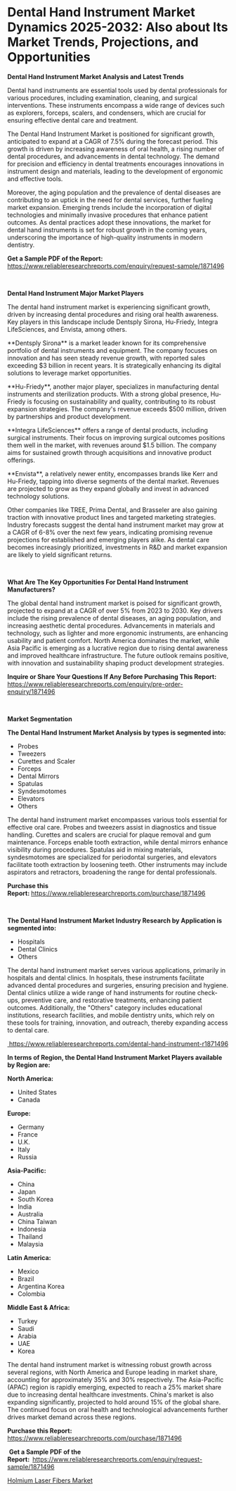 <p><h1>Dental Hand Instrument Market Dynamics 2025-2032: Also about Its Market Trends, Projections, and Opportunities</h1></p><p><strong>Dental Hand Instrument Market Analysis and Latest Trends</strong></p>
<p><p>Dental hand instruments are essential tools used by dental professionals for various procedures, including examination, cleaning, and surgical interventions. These instruments encompass a wide range of devices such as explorers, forceps, scalers, and condensers, which are crucial for ensuring effective dental care and treatment.</p><p>The Dental Hand Instrument Market is positioned for significant growth, anticipated to expand at a CAGR of 7.5% during the forecast period. This growth is driven by increasing awareness of oral health, a rising number of dental procedures, and advancements in dental technology. The demand for precision and efficiency in dental treatments encourages innovations in instrument design and materials, leading to the development of ergonomic and effective tools.</p><p>Moreover, the aging population and the prevalence of dental diseases are contributing to an uptick in the need for dental services, further fueling market expansion. Emerging trends include the incorporation of digital technologies and minimally invasive procedures that enhance patient outcomes. As dental practices adopt these innovations, the market for dental hand instruments is set for robust growth in the coming years, underscoring the importance of high-quality instruments in modern dentistry.</p></p>
<p><strong>Get a Sample PDF of the Report:&nbsp;</strong> <a href="https://www.reliableresearchreports.com/enquiry/request-sample/1871496?utm_campaign=3258&utm_medium=2&utm_source=Github&utm_content=ia&utm_term=04032025&utm_id=dental-hand-instrument">https://www.reliableresearchreports.com/enquiry/request-sample/1871496</a></p>
<p>&nbsp;</p>
<p><strong>Dental Hand Instrument Major Market Players</strong></p>
<p><p>The dental hand instrument market is experiencing significant growth, driven by increasing dental procedures and rising oral health awareness. Key players in this landscape include Dentsply Sirona, Hu-Friedy, Integra LifeSciences, and Envista, among others. </p><p>**Dentsply Sirona** is a market leader known for its comprehensive portfolio of dental instruments and equipment. The company focuses on innovation and has seen steady revenue growth, with reported sales exceeding $3 billion in recent years. It is strategically enhancing its digital solutions to leverage market opportunities.</p><p>**Hu-Friedy**, another major player, specializes in manufacturing dental instruments and sterilization products. With a strong global presence, Hu-Friedy is focusing on sustainability and quality, contributing to its robust expansion strategies. The company's revenue exceeds $500 million, driven by partnerships and product development.</p><p>**Integra LifeSciences** offers a range of dental products, including surgical instruments. Their focus on improving surgical outcomes positions them well in the market, with revenues around $1.5 billion. The company aims for sustained growth through acquisitions and innovative product offerings.</p><p>**Envista**, a relatively newer entity, encompasses brands like Kerr and Hu-Friedy, tapping into diverse segments of the dental market. Revenues are projected to grow as they expand globally and invest in advanced technology solutions.</p><p>Other companies like TREE, Prima Dental, and Brasseler are also gaining traction with innovative product lines and targeted marketing strategies. Industry forecasts suggest the dental hand instrument market may grow at a CAGR of 6-8% over the next few years, indicating promising revenue projections for established and emerging players alike. As dental care becomes increasingly prioritized, investments in R&D and market expansion are likely to yield significant returns.</p></p>
<p>&nbsp;</p>
<p><strong>What Are The Key Opportunities For Dental Hand Instrument Manufacturers?</strong></p>
<p><p>The global dental hand instrument market is poised for significant growth, projected to expand at a CAGR of over 5% from 2023 to 2030. Key drivers include the rising prevalence of dental diseases, an aging population, and increasing aesthetic dental procedures. Advancements in materials and technology, such as lighter and more ergonomic instruments, are enhancing usability and patient comfort. North America dominates the market, while Asia Pacific is emerging as a lucrative region due to rising dental awareness and improved healthcare infrastructure. The future outlook remains positive, with innovation and sustainability shaping product development strategies.</p></p>
<p><strong>Inquire or Share Your Questions If Any Before Purchasing This Report:</strong> <a href="https://www.reliableresearchreports.com/enquiry/pre-order-enquiry/1871496?utm_campaign=3258&utm_medium=2&utm_source=Github&utm_content=ia&utm_term=04032025&utm_id=dental-hand-instrument">https://www.reliableresearchreports.com/enquiry/pre-order-enquiry/1871496</a></p>
<p>&nbsp;</p>
<p><strong>Market Segmentation</strong></p>
<p><strong>The Dental Hand Instrument Market Analysis by types is segmented into:</strong></p>
<p><ul><li>Probes</li><li>Tweezers</li><li>Curettes and Scaler</li><li>Forceps</li><li>Dental Mirrors</li><li>Spatulas</li><li>Syndesmotomes</li><li>Elevators</li><li>Others</li></ul></p>
<p><p>The dental hand instrument market encompasses various tools essential for effective oral care. Probes and tweezers assist in diagnostics and tissue handling. Curettes and scalers are crucial for plaque removal and gum maintenance. Forceps enable tooth extraction, while dental mirrors enhance visibility during procedures. Spatulas aid in mixing materials, syndesmotomes are specialized for periodontal surgeries, and elevators facilitate tooth extraction by loosening teeth. Other instruments may include aspirators and retractors, broadening the range for dental professionals.</p></p>
<p><strong>Purchase this Report:&nbsp;</strong><a href="https://www.reliableresearchreports.com/purchase/1871496?utm_campaign=3258&utm_medium=2&utm_source=Github&utm_content=ia&utm_term=04032025&utm_id=dental-hand-instrument">https://www.reliableresearchreports.com/purchase/1871496</a></p>
<p>&nbsp;</p>
<p><strong>The Dental Hand Instrument Market Industry Research by Application is segmented into:</strong></p>
<p><ul><li>Hospitals</li><li>Dental Clinics</li><li>Others</li></ul></p>
<p><p>The dental hand instrument market serves various applications, primarily in hospitals and dental clinics. In hospitals, these instruments facilitate advanced dental procedures and surgeries, ensuring precision and hygiene. Dental clinics utilize a wide range of hand instruments for routine check-ups, preventive care, and restorative treatments, enhancing patient outcomes. Additionally, the "Others" category includes educational institutions, research facilities, and mobile dentistry units, which rely on these tools for training, innovation, and outreach, thereby expanding access to dental care.</p></p>
<p><a href="https://www.reliableresearchreports.com/dental-hand-instrument-r1871496?utm_campaign=3258&utm_medium=2&utm_source=Github&utm_content=ia&utm_term=04032025&utm_id=dental-hand-instrument">&nbsp;https://www.reliableresearchreports.com/dental-hand-instrument-r1871496</a></p>
<p><strong>In terms of Region, the Dental Hand Instrument Market Players available by Region are:</strong></p>
<p>
    <p> <strong> North America: </strong>
        <ul>
            <li>United States</li>
            <li>Canada</li>
        </ul>
        </p> 
    <p> <strong> Europe: </strong>
        <ul>
            <li>Germany</li>
            <li>France</li>
            <li>U.K.</li>
            <li>Italy</li>
            <li>Russia</li>
        </ul>
        </p> 
    <p> <strong> Asia-Pacific: </strong>
        <ul>
            <li>China</li>
            <li>Japan</li>
            <li>South Korea</li>
            <li>India</li>
            <li>Australia</li>
            <li>China Taiwan</li>
            <li>Indonesia</li>
            <li>Thailand</li>
            <li>Malaysia</li>
        </ul>
        </p> 
    <p> <strong> Latin America: </strong>
        <ul>
            <li>Mexico</li>
            <li>Brazil</li>
            <li>Argentina Korea</li>
            <li>Colombia</li>
        </ul>
        </p> 
    <p> <strong> Middle East & Africa: </strong>
        <ul>
            <li>Turkey</li>
            <li>Saudi</li>
            <li>Arabia</li>
            <li>UAE</li>
            <li>Korea</li>
        </ul>
    </p>
    </p>
<p><p>The dental hand instrument market is witnessing robust growth across several regions, with North America and Europe leading in market share, accounting for approximately 35% and 30% respectively. The Asia-Pacific (APAC) region is rapidly emerging, expected to reach a 25% market share due to increasing dental healthcare investments. China's market is also expanding significantly, projected to hold around 15% of the global share. The continued focus on oral health and technological advancements further drives market demand across these regions.</p></p>
<p><strong>Purchase this Report: </strong><a href="https://www.reliableresearchreports.com/purchase/1871496?utm_campaign=3258&utm_medium=2&utm_source=Github&utm_content=ia&utm_term=04032025&utm_id=dental-hand-instrument">https://www.reliableresearchreports.com/purchase/1871496</a></p>
<p>&nbsp;<strong>Get a Sample PDF of the Report:&nbsp;&nbsp;</strong><a href="https://www.reliableresearchreports.com/enquiry/request-sample/1871496?utm_campaign=3258&utm_medium=2&utm_source=Github&utm_content=ia&utm_term=04032025&utm_id=dental-hand-instrument">https://www.reliableresearchreports.com/enquiry/request-sample/1871496</a></p>
<p><strong></strong></p>
<p><p><a href="https://github.com/haaszgettre6/Market-Research-Report-List-1/blob/main/holmium-laser-fibers-market.md?utm_campaign=3258&utm_medium=2&utm_source=Github&utm_content=ia&utm_term=04032025&utm_id=dental-hand-instrument">Holmium Laser Fibers Market</a></p></p>